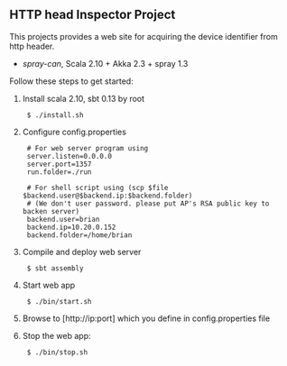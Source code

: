 ## HTTP head Inspector Project

This projects provides a web site for acquiring the device identifier
from http header.


* _spray-can_, Scala 2.10 + Akka 2.3 + spray 1.3 


Follow these steps to get started:


1. Install scala 2.10, sbt 0.13 by root

        $ ./install.sh

2. Configure config.properties

        # For web server program using
        server.listen=0.0.0.0
        server.port=1357
        run.folder=./run
        
        # For shell script using (scp $file $backend.user@$backend.ip:$backend.folder) 
        # (We don't user password. please put AP's RSA public key to backen server)
        backend.user=brian
        backend.ip=10.20.0.152
        backend.folder=/home/brian

3. Compile and deploy web server

        $ sbt assembly

4. Start web app

        $ ./bin/start.sh

5. Browse to [http://ip:port] which you define in config.properties file

6. Stop the web app:

        $ ./bin/stop.sh

